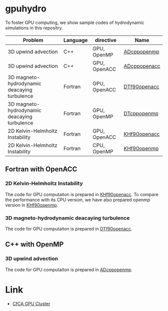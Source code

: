 # gpuhydro
To foster GPU computing, we show sample codes of hydrodynamic simulations in this repositry.

|Problem|Language|directive|Name|
----|----|----|----
|3D upwind advection|C++|GPU, OpenMP|[ADcppopenmp](ADcppopenmp)|
|3D upwind advection|C++|GPU, OpenACC|[ADcppopenacc](ADcppopenacc)|
|3D magneto-hydrodynamic deacaying turbulence|Fortran|GPU, OpenACC|[DTf90openacc](DTf90openacc)|
|3D magneto-hydrodynamic deacaying turbulence|Fortran|GPU, OpenMP|[DTcppopenmp](DTcppopenmp)|
|2D Kelvin-Helmholtz Instability|Fortran|GPU, OpenACC|[KHf90openacc](KHf90openacc)|
|2D Kelvin-Helmholtz Instability|Fortran|CPU, OpenMP|[KHf90openmp](KHf90openmp)|

## Fortran with OpenACC

### 2D Kelvin-Helmholtz Instability
The code for GPU computaiton is prepared in [KHf90openacc](KHf90openacc). To compare the performance with its CPU version, we have also prepared  openmp version in [KHf90openmp](KHf90openmp).

### 3D magneto-hydrodynamic deacaying turbulence
The code for GPU computaiton is prepared in [DTf90openacc](DTf90openacc).

## C++ with OpenMP

### 3D upwind advection
The code for GPU computaiton is prepared in [ADcppopenmp](ADcppopenmp).

# Link
- [CfCA GPU Cluster](https://www.cfca.nao.ac.jp/gpgpu)
